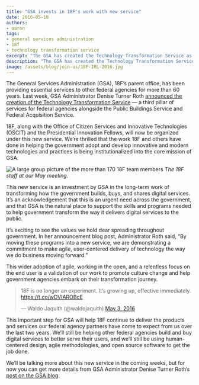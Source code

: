 ```yaml
---
title: "GSA invests in 18F's work with new service"
date: 2016-05-10
authors:
- aaron
tags:
- general services administration
- 18f
- technology transformation service
excerpt: "The GSA has created the Technology Transformation Service as a third pillar of services for federal agencies alongside the Public Buildings Service and Federal Acquisition Service."
description: "The GSA has created the Technology Transformation Service as a third pillar of services for federal agencies alongside the Public Buildings Service and Federal Acquisition Service."
image: /assets/blog/join-us/18F-IRL-2016.jpg
---
```


The General Services Administration (GSA), 18F’s parent office, has been
providing essential services to other federal agencies for more than 60
years. Last week, GSA Administrator Denise Turner Roth [announced the
creation of the Technology Transformation
Service](https://18f.gsa.gov/2016/05/03/delivering-the-next-generation-of-digital-government/)
— a third pillar of services for federal agencies alongside the Public
Buildings Service and Federal Acquisition Service.

18F, along with the Office of Citizen Services and Innovative
Technologies (OSCIT) and the Presidential Innovation Fellows, will now
be organized under this new service. We’re thrilled that the work 18F
and others have done in helping the government adopt and develop
innovative and modern technologies and practices is being
institutionalized into the core mission of GSA.

![A large group picture of the more than 170 18F team members]({{site.baseurl}}/assets/blog/join-us/18F-IRL-2016.jpg)
*The 18F staff at our May meeting.*

This new service is an investment by GSA in the long-term work of
transforming how the government builds, buys, and shares digital
services. It’s an acknowledgement that this is an urgent need across the
government, and that GSA is the natural place to support the skills and
programs needed to help government transform the way it delivers digital
services to the public.

It’s exciting to see the values we hold dear spreading throughout
government. In her announcement blog post, Administrator Roth said, “By
moving these programs into a new service, we are demonstrating a
commitment to make agile, user-centered delivery of technology the way
we do business moving forward.”

This wider adoption of agile, working in the open, and a relentless
focus on the end user is a validation of our work to promote culture
change and help government agencies embark on their transformation
journey.

<blockquote class="twitter-tweet" data-lang="en"><p lang="en" dir="ltr">18F is no longer an experiment. It’s growing up, effective immediately. <a href="https://t.co/wDVIAROBcE">https://t.co/wDVIAROBcE</a></p>&mdash; Waldo Jaquith (@waldojaquith) <a href="https://twitter.com/waldojaquith/status/727560853755703296">May 3, 2016</a></blockquote>
<script async src="//platform.twitter.com/widgets.js" charset="utf-8"></script>

This important step for GSA will help 18F continue to deliver the
products and services our federal agency partners have come to expect
from us over the last two years. We’ll still be helping other federal
agencies build and buy digital services to better serve their users, and
we’ll still be using human-centered design, agile methodologies, and
open source software to get the job done.

We’ll be talking more about this new service in the coming weeks, but
for now you can get more details from GSA Administrator Denise Turner
Roth’s [post on the GSA
blog](http://gsablogs.gsa.gov/gsablog/2016/05/03/delivering-the-next-generation-of-digital-government/).

